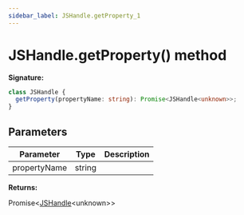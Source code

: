 ```yaml
---
sidebar_label: JSHandle.getProperty_1
---
```


# JSHandle.getProperty() method

**Signature:**

```typescript
class JSHandle {
  getProperty(propertyName: string): Promise<JSHandle<unknown>>;
}
```

## Parameters

| Parameter    | Type   | Description |
| ------------ | ------ | ----------- |
| propertyName | string |             |

**Returns:**

Promise&lt;[JSHandle](./puppeteer.jshandle.md)&lt;unknown&gt;&gt;
